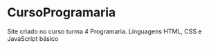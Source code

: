 # CursoProgramaria
 Site criado no curso turma 4 Programaria. Linguagens HTML, CSS e JavaScript básico
